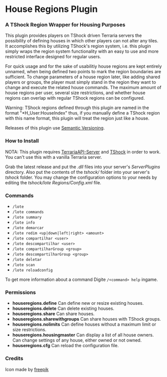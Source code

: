 House Regions Plugin
===================

### A TShock Region Wrapper for Housing Purposes

This plugin provides players on TShock driven Terraria servers the possibility 
of defining houses in which other players can not alter any tiles. It 
accomplishes this by utilizing TShock's region system, i.e. this plugin simply
wraps the region system functionality with an easy to use and more restricted
interface designed for regular users.

For quick usage and for the sake of usabilitiy house regions are kept entirely 
unnamed, when being defined two points to mark the region boundaries are 
sufficient.
To change parameters of a house region later, like adding shared players or 
groups, the player must simply stand in the region they want to change and 
execute the related house commands. The maximum amount of house regions per 
user, several size restrictions, and whether house regions can overlap with
regular TShock regions can be configured.

Warning: TShock regions defined through this plugin are named in the format 
"*H_User:HouseIndex" thus, if you manually define a TShock region with this 
name format, this plugin will treat the region just like a house.

Releases of this plugin use [Semantic Versioning](http://semver.org/).

### How to Install

NOTA: This plugin requires 
[TerrariaAPI-Server](https://github.com/NyxStudios/TerrariaAPI-Server) and 
[TShock](https://github.com/NyxStudios/TShock) in order to work. You can't use 
this with a vanilla Terraria server.

Grab the latest release and put the _.dll_ files into your server's 
_ServerPlugins_ directory. Also put the contents of the _tshock/_ folder into 
your server's _tshock_ folder. You may change the configuration options to 
your needs by editing the _tshock/lote Regions/Config.xml_ file.

### Commands

* `/lote`
* `/lote commands`
* `/lote summary`
* `/lote info`
* `/lote demarcar`
* `/lote redim <up|down|left|right> <amount>`
* `/lote compartilhar <user>`
* `/lote descompartilhar <user>`
* `/lote compartilharGroup <group>`
* `/lote descompartilharGroup <group>`
* `/lote deletar`
* `/lote scan`
* `/lote reloadconfig`

To get more information about a command Digite `/<command> help` ingame.

### Permissions

* **houseregions.define**
  Can define new or resize existing houses.
* **houseregions.delete**
  Can delete existing houses.
* **houseregions.share**
  Can share houses.
* **houseregions.sharewithgroups**
  Can share houses with TShock groups.
* **houseregions.nolimits**
  Can define houses without a maximum limit or size restrictions.
* **houseregions.housingmaster**
  Can display a list of all house owners. Can change settings of any house, either 
  owned or not owned.
* **houseregions.cfg**
  Can reload the configuration file.

### Credits

Icon made by [freepik](http://www.freepik.com/)